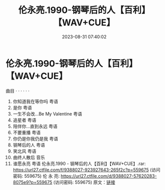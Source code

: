 ﻿---
title: 伦永亮.1990-钢琴后的人【百利】【WAV+CUE】
date: 2023-08-31 07:40:02
categories: WAV车载音乐、镜像
tags: 华语中文
---
# 伦永亮.1990-钢琴后的人【百利】【WAV+CUE】

曲目
· · · · · ·
1. 你知道我在等你吗 粤语
2. 是你 粤语
3. 一生不会改...Be My Valentine 粤语
4. 追星者 粤语
5. 陪伴你...直到永远 粤语
6. 不要重播 粤语
7. 你仍是你我仍是我 粤语
8. 钢琴后的人 粤语
9. 笑北风 粤语
10. 曲终人散后 音乐
11. 谁愿永亮 粤语
伦永亮.1990 - 钢琴后的人【百利】【WAV+CUE】.rar: https://url27.ctfile.com/f/9388027-923927643-265f2c?p=559675
(访问密码: 559675)
伦 永 亮: https://url27.ctfile.com/d/9388027-57620283-8075e9?p=559675
(访问密码: 559675)
原文：[链接](https://blog.sina.com.cn/s/blog_1647c7e760103139x.html)